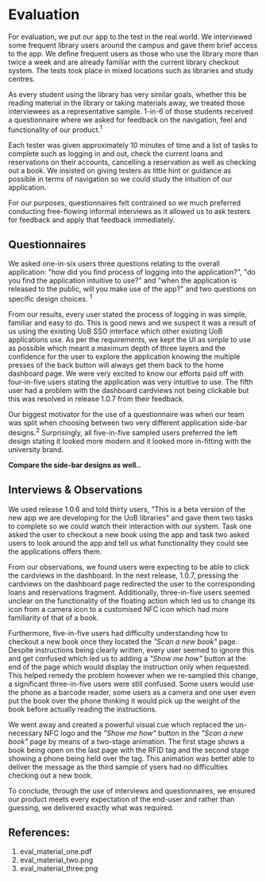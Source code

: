 # Evaluation

For evaluation, we put our app to the test in the real world. We interviewed some frequent library users around the campus and gave them brief access to the app. We define frequent users as those who use the library more than twice a week and are already familiar with the current library checkout system. The tests took place in mixed locations such as libraries and study centres. 

As every student using the library has very similar goals, whether this be reading material in the library or taking materials away, we treated those interviewees as a representative sample. 1-in-6 of those students received a questionnaire where we asked for feedback on the navigation, feel and functionality of our product.<sup>1</sup>

Each tester was given approximately 10 minutes of time and a list of tasks to complete such as logging in and out, check the current loans and reservations on their accounts, cancelling a reservation as well as checking out a book. We insisted on giving testers as little hint or guidance as possible in terms of navigation so we could study the intuition of our application.

For our purposes, questionnaires felt contrained so we much preferred conducting free-flowing informal interviews as it allowed us to ask testers for feedback and apply that feedback immediately.

## Questionnaires

We asked one-in-six users three questions relating to the overall application: "how did you find process of logging into the application?", "do you find the application intuitive to use?" and "when the application is released to the public, will you make use of the app?" and two questions on specific design choices. <sup>1</sup> 

From our results, every user stated the process of logging in was simple, familiar and easy to do. This is good news and we suspect it was a result of us using the existing UoB SSO interface which other existing UoB applications use. As per the requirements, we kept the UI as simple to use as possible which meant a maximum depth of three layers and the confidence for the user to explore the application knowing the multiple presses of the back button will always get them back to the home dashboard page. We were very excited to know our efforts paid off with four-in-five users stating the application was very intuitive to use. The fifth user had a problem with the dashboard cardviews not being clickable but this was resolved in release 1.0.7 from their feedback.

Our biggest motivator for the use of a questionnaire was when our team was split when choosing between two very different application side-bar designs.<sup>2</sup> Surprisingly, all five-in-five sampled users preferred the left design stating it looked more modern and it looked more in-fitting with the university brand.

__Compare the side-bar designs as well..__ 

## Interviews & Observations

We used release 1.0.6 and told thirty users, "This is a beta version of the new app we are developing for the UoB libraries" and gave them two tasks to complete so we could watch their interaction with our system. Task one asked the user to checkout a new book using the app and task two asked users to look around the app and tell us what functionality they could see the applications offers them.

From our observations, we found users were expecting to be able to click the cardviews in the dashboard. In the next release, 1.0.7, pressing the cardviews on the dashboard page redirected the user to the corresponding loans and reservations fragment. Additionally, three-in-five users seemed unclear on the functionality of the floating action which led us to change its icon from a camera icon to a customised NFC icon which had more familiarity of that of a book. 

Furthermore, five-in-five users had difficulty understanding how to checkout a new book once they located the *"Scan a new book"* page. Despite instructions being clearly written, every user seemed to ignore this and get confused which led us to adding a *"Show me how"* button at the end of the page which would display the instruction only when requested. This helped remedy the problem however when we re-sampled this change, a significant three-in-five users were still confused. Some users would use the phone as a barcode reader, some users as a camera and one user even put the book over the phone thinking it would pick up the weight of the book before actually reading the instructions.

We went away and created a powerful visual cue which replaced the un-necessary NFC logo and the *"Show me how"* button in the *"Scan a new book"* page by means of a two-stage animation. The first stage shows a book being open on the last page with the RFID tag and the second stage showing a phone being held over the tag. This animation was better able to deliver the message as the third sample of ysers had no difficulties checking out a new book. 

To conclude, through the use of interviews and questionnaires, we ensured our product meets every expectation of the end-user and rather than guessing, we delivered exactly what was required.

## References:

1. eval_material_one.pdf
2. eval_material_two.png
3. eval_material_three.png